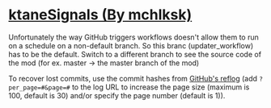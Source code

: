 # [ktaneSignals (By mchlksk)](https://github.com/mchlksk/ktaneSignals)

Unfortunately the way GitHub triggers workflows doesn't allow them to run on a schedule on a non-default branch. So this branc (updater_workflow) has to be the default. Switch to a different branch to see the source code of the mod (for ex. master -> the master branch of the mod)

To recover lost commits, use the commit hashes from [GitHub's reflog](https://api.github.com/repos/KtaneModules/ktaneSignals-mchlksk/events) (add `?per_page=#&page=#` to the log URL to increase the page size (maximum is 100, default is 30) and/or specify the page number (default is 1)).
